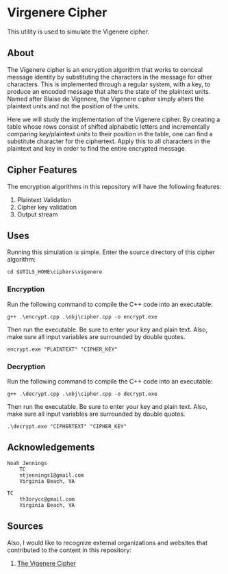 # Virgenere Cipher
This utility is used to simulate the Vigenere cipher.

## About
The Vigenere cipher is an encryption algorithm that works to conceal message identity
by substituting the characters in the message for other characters. This is implemented through a regular system, with a key, to produce an encoded message that alters the state
of the plaintext units. Named after Blaise de Vigenere, the Vigenere cipher simply alters the plaintext units and not the position of the units.

Here we will study the implementation of the Vigenere cipher. By creating a table whose rows
consist of shifted alphabetic letters and incrementally comparing key/plaintext units to their
position in the table, one can find a substitute character for the ciphertext. Apply this to
all characters in the plaintext and key in order to find the entire encrypted message.

## Cipher Features

The encryption algorithms in this repository will have the following features:

1. Plaintext Validation
2. Cipher key validation
3. Output stream

## Uses
Running this simulation is simple. Enter the source directory of this cipher algorithm: 

```
cd $UTILS_HOME\ciphers\vigenere
```

### Encryption
Run the following command to compile the C++ code into an executable:

```
g++ .\encrypt.cpp .\obj\cipher.cpp -o encrypt.exe
```

Then run the executable. Be sure to enter your key and plain text. Also, make sure all input variables are surrounded by double quotes.

```
encrypt.exe "PLAINTEXT" "CIPHER_KEY"
```

### Decryption
Run the following command to compile the C++ code into an executable:

```
g++ .\decrypt.cpp .\obj\cipher.cpp -o decrypt.exe
```

Then run the executable. Be sure to enter your key and plain text. Also, make sure all input variables are surrounded by double quotes.

```
.\decrypt.exe "CIPHERTEXT" "CIPHER_KEY"
```

## Acknowledgements

    Noah Jennings 
        TC 
        ntjennings1@gmail.com
        Virginia Beach, VA
        
    TC 
        th3orycc@gmail.com
        Virginia Beach, VA

## Sources

Also, I would like to recognize external organizations and websites that contributed to the content in this repository:

1. [The Vigenere Cipher](https://en.wikipedia.org/wiki/Vigen%C3%A8re_cipher)
